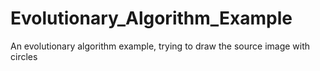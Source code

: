 # Evolutionary_Algorithm_Example
An evolutionary algorithm example, trying to draw the source image with circles
